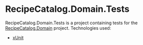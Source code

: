# RecipeCatalog.Domain.Tests

RecipeCatalog.Domain.Tests is a project containing tests for the [RecipeCatalog.Domain](../../src/RecipeCatalog.Domain/) project. Technologies used:

- [xUnit](https://xunit.net/)
